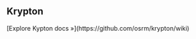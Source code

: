 <p align="center">
<h2>Krypton</h2>
[Explore Kypton docs »](https://github.com/osrm/krypton/wiki) 
</p>
